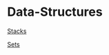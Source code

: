 # Data-Structures


[Stacks](https://github.com/Davids55/Data-Structures/blob/main/%23Stacks.md)

[Sets](https://github.com/Davids55/Data-Structures/blob/main/%23%20SETS.md)
